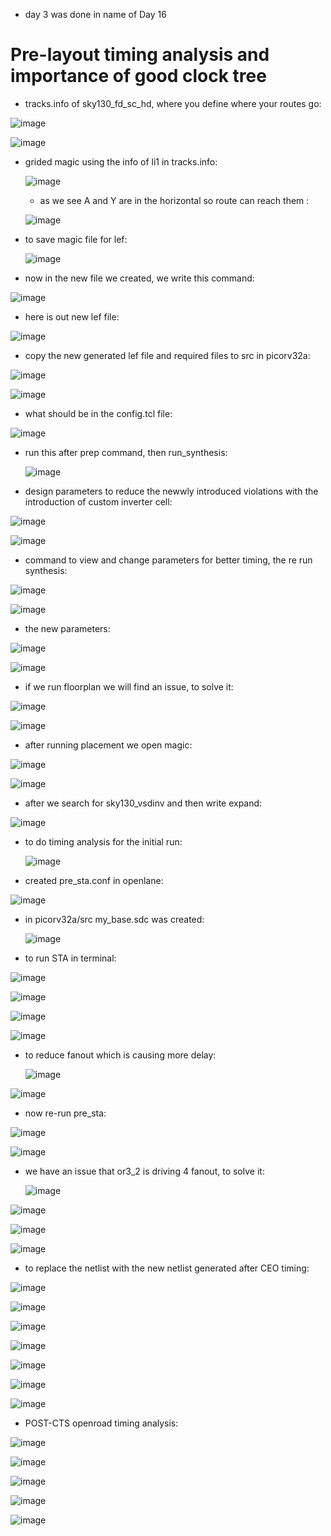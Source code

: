 - day 3 was done in name of Day 16

# Pre-layout timing analysis and importance of good clock tree

-  tracks.info of sky130_fd_sc_hd, where you define where your routes go:

![image](https://github.com/user-attachments/assets/c155fad6-c84b-4f1a-9e76-74e8b58a7460)

![image](https://github.com/user-attachments/assets/349bc326-c190-4883-803f-6804b9bac54a)

- grided magic using the info of li1 in tracks.info:

  ![image](https://github.com/user-attachments/assets/0131bf7b-898a-41d5-ae2d-cbdef5cdcc39)

  - as we see A and Y are in the horizontal so route can reach them :
 
  ![image](https://github.com/user-attachments/assets/9cdc76c4-4d0f-4560-836c-1157fe5bccca)

- to save magic file for lef:

  ![image](https://github.com/user-attachments/assets/fae8c69d-4980-4cb0-9782-fe902caeb0a5)

- now in the new file we created, we write this command:

![image](https://github.com/user-attachments/assets/2be393a8-6571-485e-b759-05f8b6da39ac)

- here is out new lef file:

![image](https://github.com/user-attachments/assets/057de31e-9e3c-4573-9507-1c3175833a14)

- copy the new generated lef file and required files to src in picorv32a:

![image](https://github.com/user-attachments/assets/9ac916a5-771a-4fff-9d27-7561d5491a94)

![image](https://github.com/user-attachments/assets/2f09fb02-f6d0-4b70-b80d-7424d66465f3)

- what should be in the config.tcl file:

![image](https://github.com/user-attachments/assets/abe5b9b8-cce2-4811-8d65-e032ff73615f)

- run this after prep command, then run_synthesis:

  ![image](https://github.com/user-attachments/assets/4e720928-aa4c-447e-b87c-f667ce4f9042)

-  design parameters to reduce the newwly introduced violations with the introduction of custom inverter cell:

![image](https://github.com/user-attachments/assets/8e8a6c58-fe2a-46e8-b45d-1ca35cf9f86c)

![image](https://github.com/user-attachments/assets/55ac8916-7808-49ac-b61f-c61df03e4586)

- command to view and change parameters for better timing, the re run synthesis:

![image](https://github.com/user-attachments/assets/7a3aeb5a-b324-4838-9269-607f72163bad)

![image](https://github.com/user-attachments/assets/9074e9e4-7160-4fa9-90d2-0ffd0d057c1d)

- the new parameters:

![image](https://github.com/user-attachments/assets/5826bf06-8c1b-485a-b5a9-f36e727a32a6)

![image](https://github.com/user-attachments/assets/b45f3c72-fbdd-4181-9ceb-cc37a8cd5094)

- if we run floorplan we will find an issue, to solve it:

![image](https://github.com/user-attachments/assets/732961e0-b411-4326-a719-708a5077a1ed)

![image](https://github.com/user-attachments/assets/683679cc-28d0-4429-a3f3-212effec37d0)

- after running placement we open magic:

![image](https://github.com/user-attachments/assets/7374c903-be38-4ef9-8977-5de56c030c38)

![image](https://github.com/user-attachments/assets/9d333b2b-3516-4db9-8e85-67d72f0ffcbb)

- after we search for sky130_vsdinv and then write expand:

![image](https://github.com/user-attachments/assets/703810c0-a932-4f84-bc7a-dac035c97baa)

- to do timing analysis for the initial run:

  ![image](https://github.com/user-attachments/assets/bd60be83-2e33-49d4-9644-344a23353ff8)

- created pre_sta.conf in openlane:

![image](https://github.com/user-attachments/assets/b1e5e207-5061-4cdf-b617-4a2694f53115)

- in picorv32a/src my_base.sdc was created:

  ![image](https://github.com/user-attachments/assets/554be03a-26b5-4990-be3b-a9cb8b1a018c)

- to run STA in terminal:

![image](https://github.com/user-attachments/assets/16774c00-ed69-47f0-830b-03b2c0d7ee9b)

![image](https://github.com/user-attachments/assets/9e6ced55-4b68-4063-98b6-cd4fe6310bb3)

![image](https://github.com/user-attachments/assets/25a1c328-df50-4a26-8f4c-1c2bcf706faa)

![image](https://github.com/user-attachments/assets/ed7570f2-74d7-4c9c-a3f1-a59e75db0f78)

- to reduce fanout which is causing more delay:

  ![image](https://github.com/user-attachments/assets/2bf576c0-7bdc-4554-9467-03f5a1ce805b)

![image](https://github.com/user-attachments/assets/8d3e909f-0f01-45f3-b406-1448ad5ac0aa)

- now re-run pre_sta:

![image](https://github.com/user-attachments/assets/ab67d320-9fec-4ac6-8f66-a7724384561f)

![image](https://github.com/user-attachments/assets/077426c1-2f38-4696-9322-4978d387e706)

- we have an issue that or3_2 is driving 4 fanout, to solve it:

  ![image](https://github.com/user-attachments/assets/6b60bb82-8c55-4dfd-aa03-2d580bf6be91)

![image](https://github.com/user-attachments/assets/558983b6-a843-46b3-bdbd-bc5b61170448)

![image](https://github.com/user-attachments/assets/44db79bd-4858-4b1f-968f-ed4277af85ce)

![image](https://github.com/user-attachments/assets/ac70b308-eabc-4cef-af5c-7617a3f01ed7)

- to replace the netlist with the new netlist generated after CEO timing:

![image](https://github.com/user-attachments/assets/92f1d91c-a5d2-4991-8d8a-b5a4ddcc40e2)

![image](https://github.com/user-attachments/assets/85c2e1ca-7848-4189-8ce1-b47ef587e095)

![image](https://github.com/user-attachments/assets/1bb20790-5dd7-4aa4-acfc-ad23ce3c7177)

![image](https://github.com/user-attachments/assets/c261ca18-9f8c-41ab-ad99-0eb7753dc1c9)

![image](https://github.com/user-attachments/assets/cda65865-687b-45fd-8c60-db19e3c253f4)

![image](https://github.com/user-attachments/assets/18d7c5cf-e264-4e1d-a35f-7d89e8d5c797)

![image](https://github.com/user-attachments/assets/c49dd15c-1f34-4098-b12a-ff265f1bf926)

- POST-CTS openroad timing analysis:

![image](https://github.com/user-attachments/assets/b7cdaf68-a516-4c49-be22-e8fb6064245f)

![image](https://github.com/user-attachments/assets/5b4ec142-7d82-46d0-b5a3-b6483d112afd)

![image](https://github.com/user-attachments/assets/b7e1fb4e-517c-49ea-93eb-f8a5e631ceaa)

![image](https://github.com/user-attachments/assets/17590a9b-7695-4f1e-9544-67316e833b21)

![image](https://github.com/user-attachments/assets/b393ab36-db0d-489b-8c0b-7686cfc7406e)
